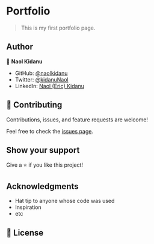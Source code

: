 # Portfolio

>This is my first portfolio page.

## Author

👤 **Naol Kidanu**

- GitHub: [@naolkidanu](https://github.com/naolkidanu)
- Twitter: [@kidanuNaol](https://twitter.com/KidanuNaol)
- LinkedIn: [Naol (Eric) Kidanu](https://www.linkedin.com/in/naol-kidanu-3b64b7227/)

## 🤝 Contributing

Contributions, issues, and feature requests are welcome!

Feel free to check the [issues page](../../issues/).

## Show your support

Give a ⭐️ if you like this project!

## Acknowledgments

- Hat tip to anyone whose code was used
- Inspiration
- etc

## 📝 License
